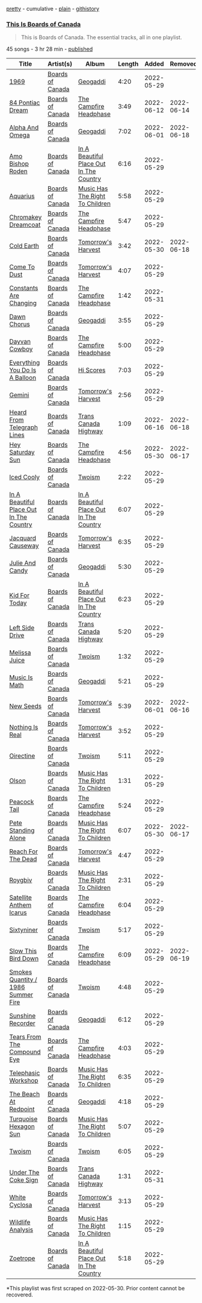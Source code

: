 [pretty](/playlists/pretty/37i9dQZF1DZ06evO1GMSJj.md) - cumulative - [plain](/playlists/plain/37i9dQZF1DZ06evO1GMSJj) - [githistory](https://github.githistory.xyz/mackorone/spotify-playlist-archive/blob/main/playlists/plain/37i9dQZF1DZ06evO1GMSJj)

### [This Is Boards of Canada](https://open.spotify.com/playlist/37i9dQZF1DZ06evO1GMSJj)

> This is Boards of Canada\. The essential tracks, all in one playlist.

45 songs - 3 hr 28 min - [published](https://open.spotify.com/playlist/3rnTZVfsUW9jQfER89mDAR)

| Title | Artist(s) | Album | Length | Added | Removed |
|---|---|---|---|---|---|
| [1969](https://open.spotify.com/track/3JZjPBwqL5F4PE55nm8iNV) | [Boards of Canada](https://open.spotify.com/artist/2VAvhf61GgLYmC6C8anyX1) | [Geogaddi](https://open.spotify.com/album/7Lou3RDk6NswmbzBMhro24) | 4:20 | 2022-05-29 |  |
| [84 Pontiac Dream](https://open.spotify.com/track/7LdfKO6BWufPr8ItB9uMMz) | [Boards of Canada](https://open.spotify.com/artist/2VAvhf61GgLYmC6C8anyX1) | [The Campfire Headphase](https://open.spotify.com/album/0wBiN0fKhy0ywx732SpgUs) | 3:49 | 2022-06-12 | 2022-06-14 |
| [Alpha And Omega](https://open.spotify.com/track/0aiJjUQffDoOTntvqDlicF) | [Boards of Canada](https://open.spotify.com/artist/2VAvhf61GgLYmC6C8anyX1) | [Geogaddi](https://open.spotify.com/album/7Lou3RDk6NswmbzBMhro24) | 7:02 | 2022-06-01 | 2022-06-18 |
| [Amo Bishop Roden](https://open.spotify.com/track/1oeovPFdMfedh7VpbXg6YP) | [Boards of Canada](https://open.spotify.com/artist/2VAvhf61GgLYmC6C8anyX1) | [In A Beautiful Place Out In The Country](https://open.spotify.com/album/2DcU3XHY41Z1InXHNkiJWe) | 6:16 | 2022-05-29 |  |
| [Aquarius](https://open.spotify.com/track/4ZX7QjwBqZTelll7to0d5S) | [Boards of Canada](https://open.spotify.com/artist/2VAvhf61GgLYmC6C8anyX1) | [Music Has The Right To Children](https://open.spotify.com/album/1vWnB0hYmluskQuzxwo25a) | 5:58 | 2022-05-29 |  |
| [Chromakey Dreamcoat](https://open.spotify.com/track/2YxoC2dYOotjqt08dEifsc) | [Boards of Canada](https://open.spotify.com/artist/2VAvhf61GgLYmC6C8anyX1) | [The Campfire Headphase](https://open.spotify.com/album/0wBiN0fKhy0ywx732SpgUs) | 5:47 | 2022-05-29 |  |
| [Cold Earth](https://open.spotify.com/track/7aXWNIZMxTzU76bdmajx9c) | [Boards of Canada](https://open.spotify.com/artist/2VAvhf61GgLYmC6C8anyX1) | [Tomorrow's Harvest](https://open.spotify.com/album/159ORixBSSemxiualv1Woj) | 3:42 | 2022-05-30 | 2022-06-18 |
| [Come To Dust](https://open.spotify.com/track/5Rq43IH5VHoSkeGGR3gwl0) | [Boards of Canada](https://open.spotify.com/artist/2VAvhf61GgLYmC6C8anyX1) | [Tomorrow's Harvest](https://open.spotify.com/album/159ORixBSSemxiualv1Woj) | 4:07 | 2022-05-29 |  |
| [Constants Are Changing](https://open.spotify.com/track/6InkUffjcAOYPiX4BEAjrU) | [Boards of Canada](https://open.spotify.com/artist/2VAvhf61GgLYmC6C8anyX1) | [The Campfire Headphase](https://open.spotify.com/album/0wBiN0fKhy0ywx732SpgUs) | 1:42 | 2022-05-31 |  |
| [Dawn Chorus](https://open.spotify.com/track/7LY0R33pPIFr0Y64VZC9Wo) | [Boards of Canada](https://open.spotify.com/artist/2VAvhf61GgLYmC6C8anyX1) | [Geogaddi](https://open.spotify.com/album/7Lou3RDk6NswmbzBMhro24) | 3:55 | 2022-05-29 |  |
| [Dayvan Cowboy](https://open.spotify.com/track/4Y2W4zKa3q72ztbkA0r8Va) | [Boards of Canada](https://open.spotify.com/artist/2VAvhf61GgLYmC6C8anyX1) | [The Campfire Headphase](https://open.spotify.com/album/0wBiN0fKhy0ywx732SpgUs) | 5:00 | 2022-05-29 |  |
| [Everything You Do Is A Balloon](https://open.spotify.com/track/4OO2lavE7yz5Ane6fEYXp3) | [Boards of Canada](https://open.spotify.com/artist/2VAvhf61GgLYmC6C8anyX1) | [Hi Scores](https://open.spotify.com/album/3FabCzGQgFLqkCqzceB5ii) | 7:03 | 2022-05-29 |  |
| [Gemini](https://open.spotify.com/track/3FrhNWIcRxrPFFcqFernIp) | [Boards of Canada](https://open.spotify.com/artist/2VAvhf61GgLYmC6C8anyX1) | [Tomorrow's Harvest](https://open.spotify.com/album/159ORixBSSemxiualv1Woj) | 2:56 | 2022-05-29 |  |
| [Heard From Telegraph Lines](https://open.spotify.com/track/72fa7xnZfwJdH1bbMzeRvx) | [Boards of Canada](https://open.spotify.com/artist/2VAvhf61GgLYmC6C8anyX1) | [Trans Canada Highway](https://open.spotify.com/album/41Vzs4ftEXSYYfqYyD5I3y) | 1:09 | 2022-06-16 | 2022-06-18 |
| [Hey Saturday Sun](https://open.spotify.com/track/5D7jl5qqynjNZZEiy4KQ2b) | [Boards of Canada](https://open.spotify.com/artist/2VAvhf61GgLYmC6C8anyX1) | [The Campfire Headphase](https://open.spotify.com/album/0wBiN0fKhy0ywx732SpgUs) | 4:56 | 2022-05-30 | 2022-06-17 |
| [Iced Cooly](https://open.spotify.com/track/2puMrk8At4ws8Yo92320F7) | [Boards of Canada](https://open.spotify.com/artist/2VAvhf61GgLYmC6C8anyX1) | [Twoism](https://open.spotify.com/album/0LDCQOBp7NFjkD1LbuusCG) | 2:22 | 2022-05-29 |  |
| [In A Beautiful Place Out In The Country](https://open.spotify.com/track/1ilA1w8ewwREeAEHY2rqKa) | [Boards of Canada](https://open.spotify.com/artist/2VAvhf61GgLYmC6C8anyX1) | [In A Beautiful Place Out In The Country](https://open.spotify.com/album/2DcU3XHY41Z1InXHNkiJWe) | 6:07 | 2022-05-29 |  |
| [Jacquard Causeway](https://open.spotify.com/track/7Dw7RRCKnPBlbmHteZ8Whw) | [Boards of Canada](https://open.spotify.com/artist/2VAvhf61GgLYmC6C8anyX1) | [Tomorrow's Harvest](https://open.spotify.com/album/159ORixBSSemxiualv1Woj) | 6:35 | 2022-05-29 |  |
| [Julie And Candy](https://open.spotify.com/track/7bgtelfoppWqHtwkQudvod) | [Boards of Canada](https://open.spotify.com/artist/2VAvhf61GgLYmC6C8anyX1) | [Geogaddi](https://open.spotify.com/album/7Lou3RDk6NswmbzBMhro24) | 5:30 | 2022-05-29 |  |
| [Kid For Today](https://open.spotify.com/track/3JYEtZycESWmQggXuAbQlZ) | [Boards of Canada](https://open.spotify.com/artist/2VAvhf61GgLYmC6C8anyX1) | [In A Beautiful Place Out In The Country](https://open.spotify.com/album/2DcU3XHY41Z1InXHNkiJWe) | 6:23 | 2022-05-29 |  |
| [Left Side Drive](https://open.spotify.com/track/47wSsypqjVoZ7XaGIp1aOV) | [Boards of Canada](https://open.spotify.com/artist/2VAvhf61GgLYmC6C8anyX1) | [Trans Canada Highway](https://open.spotify.com/album/41Vzs4ftEXSYYfqYyD5I3y) | 5:20 | 2022-05-29 |  |
| [Melissa Juice](https://open.spotify.com/track/782LcmOkkNn1dm083on9wF) | [Boards of Canada](https://open.spotify.com/artist/2VAvhf61GgLYmC6C8anyX1) | [Twoism](https://open.spotify.com/album/0LDCQOBp7NFjkD1LbuusCG) | 1:32 | 2022-05-29 |  |
| [Music Is Math](https://open.spotify.com/track/3vBJYnujT3yxLjLEG1jtDS) | [Boards of Canada](https://open.spotify.com/artist/2VAvhf61GgLYmC6C8anyX1) | [Geogaddi](https://open.spotify.com/album/7Lou3RDk6NswmbzBMhro24) | 5:21 | 2022-05-29 |  |
| [New Seeds](https://open.spotify.com/track/6s9nkWHybQAM2PMsp1MlOh) | [Boards of Canada](https://open.spotify.com/artist/2VAvhf61GgLYmC6C8anyX1) | [Tomorrow's Harvest](https://open.spotify.com/album/159ORixBSSemxiualv1Woj) | 5:39 | 2022-06-01 | 2022-06-16 |
| [Nothing Is Real](https://open.spotify.com/track/3fZIFLd2n53DL4UDvQxGsL) | [Boards of Canada](https://open.spotify.com/artist/2VAvhf61GgLYmC6C8anyX1) | [Tomorrow's Harvest](https://open.spotify.com/album/159ORixBSSemxiualv1Woj) | 3:52 | 2022-05-29 |  |
| [Oirectine](https://open.spotify.com/track/6FGxhUgXzsj98rI7Yo915Z) | [Boards of Canada](https://open.spotify.com/artist/2VAvhf61GgLYmC6C8anyX1) | [Twoism](https://open.spotify.com/album/0LDCQOBp7NFjkD1LbuusCG) | 5:11 | 2022-05-29 |  |
| [Olson](https://open.spotify.com/track/0aPrTlWUf2nmDkC9gcP5kZ) | [Boards of Canada](https://open.spotify.com/artist/2VAvhf61GgLYmC6C8anyX1) | [Music Has The Right To Children](https://open.spotify.com/album/1vWnB0hYmluskQuzxwo25a) | 1:31 | 2022-05-29 |  |
| [Peacock Tail](https://open.spotify.com/track/2HHAxkrJbuWZ7JWdxYbsWO) | [Boards of Canada](https://open.spotify.com/artist/2VAvhf61GgLYmC6C8anyX1) | [The Campfire Headphase](https://open.spotify.com/album/0wBiN0fKhy0ywx732SpgUs) | 5:24 | 2022-05-29 |  |
| [Pete Standing Alone](https://open.spotify.com/track/5SGNNAQg2hEfOZItKVFklK) | [Boards of Canada](https://open.spotify.com/artist/2VAvhf61GgLYmC6C8anyX1) | [Music Has The Right To Children](https://open.spotify.com/album/1vWnB0hYmluskQuzxwo25a) | 6:07 | 2022-05-30 | 2022-06-17 |
| [Reach For The Dead](https://open.spotify.com/track/2hgerKBJ7tetp3JfL5OZX9) | [Boards of Canada](https://open.spotify.com/artist/2VAvhf61GgLYmC6C8anyX1) | [Tomorrow's Harvest](https://open.spotify.com/album/159ORixBSSemxiualv1Woj) | 4:47 | 2022-05-29 |  |
| [Roygbiv](https://open.spotify.com/track/2XQSgmtEY2titXhfY414dy) | [Boards of Canada](https://open.spotify.com/artist/2VAvhf61GgLYmC6C8anyX1) | [Music Has The Right To Children](https://open.spotify.com/album/1vWnB0hYmluskQuzxwo25a) | 2:31 | 2022-05-29 |  |
| [Satellite Anthem Icarus](https://open.spotify.com/track/6pxWghcPKRSjZPj8Ba9vpB) | [Boards of Canada](https://open.spotify.com/artist/2VAvhf61GgLYmC6C8anyX1) | [The Campfire Headphase](https://open.spotify.com/album/0wBiN0fKhy0ywx732SpgUs) | 6:04 | 2022-05-29 |  |
| [Sixtyniner](https://open.spotify.com/track/5PC3XlGumMa31O5sKWTp1s) | [Boards of Canada](https://open.spotify.com/artist/2VAvhf61GgLYmC6C8anyX1) | [Twoism](https://open.spotify.com/album/0LDCQOBp7NFjkD1LbuusCG) | 5:17 | 2022-05-29 |  |
| [Slow This Bird Down](https://open.spotify.com/track/3htO9aATRyGh3SC72v91hW) | [Boards of Canada](https://open.spotify.com/artist/2VAvhf61GgLYmC6C8anyX1) | [The Campfire Headphase](https://open.spotify.com/album/0wBiN0fKhy0ywx732SpgUs) | 6:09 | 2022-05-29 | 2022-06-19 |
| [Smokes Quantity / 1986 Summer Fire](https://open.spotify.com/track/5KtVHAt2t83LstAewziMLf) | [Boards of Canada](https://open.spotify.com/artist/2VAvhf61GgLYmC6C8anyX1) | [Twoism](https://open.spotify.com/album/0LDCQOBp7NFjkD1LbuusCG) | 4:48 | 2022-05-29 |  |
| [Sunshine Recorder](https://open.spotify.com/track/0KrPPiJdAWrFIdn4pq3BZ2) | [Boards of Canada](https://open.spotify.com/artist/2VAvhf61GgLYmC6C8anyX1) | [Geogaddi](https://open.spotify.com/album/7Lou3RDk6NswmbzBMhro24) | 6:12 | 2022-05-29 |  |
| [Tears From The Compound Eye](https://open.spotify.com/track/0nRe4ZWzbiFjJIJFEk1u3F) | [Boards of Canada](https://open.spotify.com/artist/2VAvhf61GgLYmC6C8anyX1) | [The Campfire Headphase](https://open.spotify.com/album/0wBiN0fKhy0ywx732SpgUs) | 4:03 | 2022-05-29 |  |
| [Telephasic Workshop](https://open.spotify.com/track/5B5nloaA2UpNrjweosqVe3) | [Boards of Canada](https://open.spotify.com/artist/2VAvhf61GgLYmC6C8anyX1) | [Music Has The Right To Children](https://open.spotify.com/album/1vWnB0hYmluskQuzxwo25a) | 6:35 | 2022-05-29 |  |
| [The Beach At Redpoint](https://open.spotify.com/track/7IFLsGyxJUX4cCWauaWG6U) | [Boards of Canada](https://open.spotify.com/artist/2VAvhf61GgLYmC6C8anyX1) | [Geogaddi](https://open.spotify.com/album/7Lou3RDk6NswmbzBMhro24) | 4:18 | 2022-05-29 |  |
| [Turquoise Hexagon Sun](https://open.spotify.com/track/4xmce2Et7muv5rjmjBQq83) | [Boards of Canada](https://open.spotify.com/artist/2VAvhf61GgLYmC6C8anyX1) | [Music Has The Right To Children](https://open.spotify.com/album/1vWnB0hYmluskQuzxwo25a) | 5:07 | 2022-05-29 |  |
| [Twoism](https://open.spotify.com/track/31hN9r2HwN6fCV4cxddii7) | [Boards of Canada](https://open.spotify.com/artist/2VAvhf61GgLYmC6C8anyX1) | [Twoism](https://open.spotify.com/album/0LDCQOBp7NFjkD1LbuusCG) | 6:05 | 2022-05-29 |  |
| [Under The Coke Sign](https://open.spotify.com/track/6wcu9A6wDcaEOdj5qa0umk) | [Boards of Canada](https://open.spotify.com/artist/2VAvhf61GgLYmC6C8anyX1) | [Trans Canada Highway](https://open.spotify.com/album/41Vzs4ftEXSYYfqYyD5I3y) | 1:31 | 2022-05-31 |  |
| [White Cyclosa](https://open.spotify.com/track/4aoSnKywSeejCyNK9KmHg1) | [Boards of Canada](https://open.spotify.com/artist/2VAvhf61GgLYmC6C8anyX1) | [Tomorrow's Harvest](https://open.spotify.com/album/159ORixBSSemxiualv1Woj) | 3:13 | 2022-05-29 |  |
| [Wildlife Analysis](https://open.spotify.com/track/1H4Eiavp6smYJDIYQmo0vb) | [Boards of Canada](https://open.spotify.com/artist/2VAvhf61GgLYmC6C8anyX1) | [Music Has The Right To Children](https://open.spotify.com/album/1vWnB0hYmluskQuzxwo25a) | 1:15 | 2022-05-29 |  |
| [Zoetrope](https://open.spotify.com/track/4heRvNNnsyAY1pl4c4EOIx) | [Boards of Canada](https://open.spotify.com/artist/2VAvhf61GgLYmC6C8anyX1) | [In A Beautiful Place Out In The Country](https://open.spotify.com/album/2DcU3XHY41Z1InXHNkiJWe) | 5:18 | 2022-05-29 |  |

\*This playlist was first scraped on 2022-05-30. Prior content cannot be recovered.
